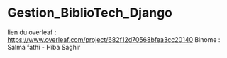# Gestion_BiblioTech_Django
lien du overleaf : https://www.overleaf.com/project/682f12d70568bfea3cc20140
Binome : Salma fathi - Hiba Saghir
